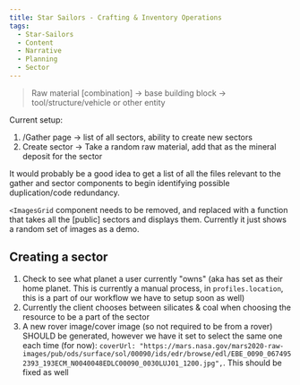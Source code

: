 ```yaml
---
title: Star Sailors - Crafting & Inventory Operations
tags:
  - Star-Sailors
  - Content
  - Narrative
  - Planning
  - Sector
---
```

> Raw material [combination] → base building block → tool/structure/vehicle or other entity

Current setup:
1. /Gather page -> list of all sectors, ability to create new sectors
2. Create sector -> Take a random raw material, add that as the mineral deposit for the sector

It would probably be a good idea to get a list of all the files relevant to the gather and sector components to begin identifying possible duplication/code redundancy. 

`<ImagesGrid` component needs to be removed, and replaced with a function that takes all the [public] sectors and displays them. Currently it just shows a random set of images as a demo.

## Creating a sector
1. Check to see what planet a user currently "owns" (aka has set as their home planet. This is currently a manual process, in `profiles.location`, this is a part of our workflow we have to setup soon as well)
2. Currently the client chooses between silicates & coal when choosing the resource to be a part of the sector
3. A new rover image/cover image (so not required to be from a rover) SHOULD be generated, however we have it set to select the same one each time (for now): `coverUrl: "https://mars.nasa.gov/mars2020-raw-images/pub/ods/surface/sol/00090/ids/edr/browse/edl/EBE_0090_0674952393_193ECM_N0040048EDLC00090_0030LUJ01_1200.jpg",`. This should be fixed as well